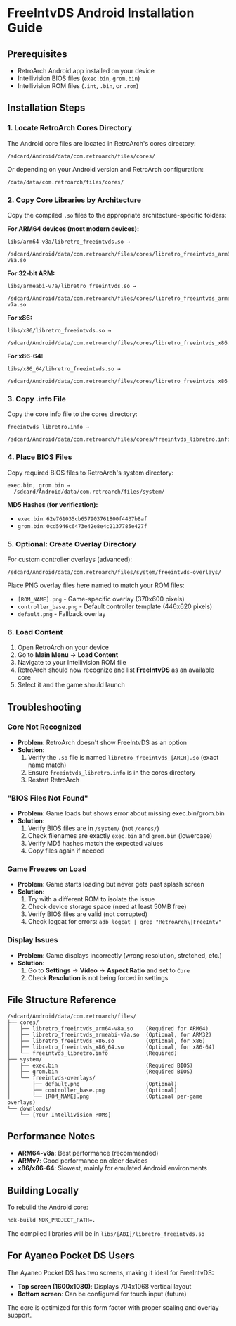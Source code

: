 # FreeIntvDS Android Installation Guide

## Prerequisites
- RetroArch Android app installed on your device
- Intellivision BIOS files (`exec.bin`, `grom.bin`)
- Intellivision ROM files (`.int`, `.bin`, or `.rom`)

## Installation Steps

### 1. Locate RetroArch Cores Directory
The Android core files are located in RetroArch's cores directory:
```
/sdcard/Android/data/com.retroarch/files/cores/
```

Or depending on your Android version and RetroArch configuration:
```
/data/data/com.retroarch/files/cores/
```

### 2. Copy Core Libraries by Architecture
Copy the compiled `.so` files to the appropriate architecture-specific folders:

**For ARM64 devices (most modern devices):**
```
libs/arm64-v8a/libretro_freeintvds.so → 
  /sdcard/Android/data/com.retroarch/files/cores/libretro_freeintvds_arm64-v8a.so
```

**For 32-bit ARM:**
```
libs/armeabi-v7a/libretro_freeintvds.so → 
  /sdcard/Android/data/com.retroarch/files/cores/libretro_freeintvds_armeabi-v7a.so
```

**For x86:**
```
libs/x86/libretro_freeintvds.so → 
  /sdcard/Android/data/com.retroarch/files/cores/libretro_freeintvds_x86.so
```

**For x86-64:**
```
libs/x86_64/libretro_freeintvds.so → 
  /sdcard/Android/data/com.retroarch/files/cores/libretro_freeintvds_x86_64.so
```

### 3. Copy .info File
Copy the core info file to the cores directory:
```
freeintvds_libretro.info → 
  /sdcard/Android/data/com.retroarch/files/cores/freeintvds_libretro.info
```

### 4. Place BIOS Files
Copy required BIOS files to RetroArch's system directory:
```
exec.bin, grom.bin → 
  /sdcard/Android/data/com.retroarch/files/system/
```

**MD5 Hashes (for verification):**
- `exec.bin`: `62e761035cb657903761800f4437b8af`
- `grom.bin`: `0cd5946c6473e42e8e4c2137785e427f`

### 5. Optional: Create Overlay Directory
For custom controller overlays (advanced):
```
/sdcard/Android/data/com.retroarch/files/system/freeintvds-overlays/
```

Place PNG overlay files here named to match your ROM files:
- `[ROM_NAME].png` - Game-specific overlay (370x600 pixels)
- `controller_base.png` - Default controller template (446x620 pixels)
- `default.png` - Fallback overlay

### 6. Load Content
1. Open RetroArch on your device
2. Go to **Main Menu** → **Load Content**
3. Navigate to your Intellivision ROM file
4. RetroArch should now recognize and list **FreeIntvDS** as an available core
5. Select it and the game should launch

## Troubleshooting

### Core Not Recognized
- **Problem**: RetroArch doesn't show FreeIntvDS as an option
- **Solution**: 
  1. Verify the `.so` file is named `libretro_freeintvds_[ARCH].so` (exact name match)
  2. Ensure `freeintvds_libretro.info` is in the cores directory
  3. Restart RetroArch

### "BIOS Files Not Found"
- **Problem**: Game loads but shows error about missing exec.bin/grom.bin
- **Solution**:
  1. Verify BIOS files are in `/system/` (not `/cores/`)
  2. Check filenames are exactly `exec.bin` and `grom.bin` (lowercase)
  3. Verify MD5 hashes match the expected values
  4. Copy files again if needed

### Game Freezes on Load
- **Problem**: Game starts loading but never gets past splash screen
- **Solution**:
  1. Try with a different ROM to isolate the issue
  2. Check device storage space (need at least 50MB free)
  3. Verify BIOS files are valid (not corrupted)
  4. Check logcat for errors: `adb logcat | grep "RetroArch\|FreeIntv"`

### Display Issues
- **Problem**: Game displays incorrectly (wrong resolution, stretched, etc.)
- **Solution**:
  1. Go to **Settings** → **Video** → **Aspect Ratio** and set to `Core`
  2. Check **Resolution** is not being forced in settings

## File Structure Reference
```
/sdcard/Android/data/com.retroarch/files/
├── cores/
│   ├── libretro_freeintvds_arm64-v8a.so    (Required for ARM64)
│   ├── libretro_freeintvds_armeabi-v7a.so  (Optional, for ARM32)
│   ├── libretro_freeintvds_x86.so          (Optional, for x86)
│   ├── libretro_freeintvds_x86_64.so       (Optional, for x86-64)
│   └── freeintvds_libretro.info            (Required)
├── system/
│   ├── exec.bin                            (Required BIOS)
│   ├── grom.bin                            (Required BIOS)
│   └── freeintvds-overlays/
│       ├── default.png                     (Optional)
│       ├── controller_base.png             (Optional)
│       └── [ROM_NAME].png                  (Optional per-game overlays)
└── downloads/
    └── [Your Intellivision ROMs]
```

## Performance Notes
- **ARM64-v8a**: Best performance (recommended)
- **ARMv7**: Good performance on older devices
- **x86/x86-64**: Slowest, mainly for emulated Android environments

## Building Locally
To rebuild the Android core:
```bash
ndk-build NDK_PROJECT_PATH=.
```

The compiled libraries will be in `libs/[ABI]/libretro_freeintvds.so`

## For Ayaneo Pocket DS Users
The Ayaneo Pocket DS has two screens, making it ideal for FreeIntvDS:
- **Top screen (1600x1080)**: Displays 704x1068 vertical layout
- **Bottom screen**: Can be configured for touch input (future)

The core is optimized for this form factor with proper scaling and overlay support.
